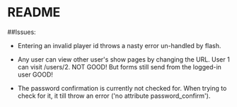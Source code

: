 # README

##Issues:

-  Entering an invalid player id throws a nasty error un-handled by flash.

-  Any user can view other user's show pages by changing the URL.
   User 1 can visit /users/2. NOT GOOD!
   But forms still send from the logged-in user GOOD!

-  The password confirmation is currently not checked for.
   When trying to check for  it, it till throw an error ('no attribute password_confirm').
